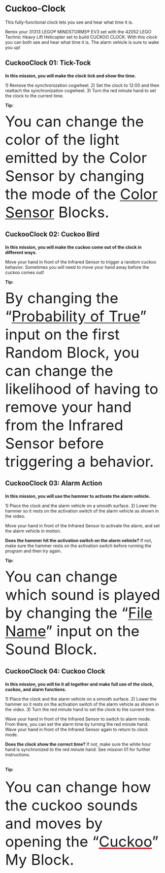 # Cuckoo-Clock

This fully-functional clock lets you see and hear what time it is.

Remix your 31313 LEGO® MINDSTORMS® EV3 set with the 42052 LEGO Technic Heavy Lift Helicopter set to build CUCKOO CLOCK. With this clock you can both see and hear what time it is. The alarm vehicle is sure to wake you up!


## <?xml version="1.0" encoding="utf-8"?><ActivityCopyPaste fontsize="14" fontfamily="Verdana" xmlns="http://www.ni.com/ActivityRichTextDocument.xsd"><p><font size="6"></font><b>CuckooClock 01: Tick-Tock</b></p></ActivityCopyPaste>

<?xml version="1.0" encoding="utf-8"?><ActivityCopyPaste fontsize="12" fontfamily="Verdana" xmlns="http://www.ni.com/ActivityRichTextDocument.xsd"><p><b>In this mission, you will make the clock tick and show the time.</b></p></ActivityCopyPaste>

<?xml version="1.0" encoding="utf-8"?><ActivityCopyPaste fontsize="12" fontfamily="Verdana" xmlns="http://www.ni.com/ActivityRichTextDocument.xsd"><p>1) Remove the synchronization cogwheel. 2) Set the clock to 12:00 and then reattach the synchronization cogwheel. 3) Turn the red minute hand to set the clock to the current time.</p></ActivityCopyPaste>

<?xml version="1.0" encoding="utf-8"?><ActivityCopyPaste fontsize="16" fontfamily="Verdana" xmlns="http://www.ni.com/ActivityRichTextDocument.xsd"><p><b>Tip:</b> <font size="6"></font></p><p><font size="12">You can change the color of the light emitted by the Color Sensor by changing the mode of the </font><font size="12" color="#808080"><u><a action="OpenWebsite:ev3help\://blocks/LEGO/ColorSensor.html#Mode_MeasureColor">Color Sensor</a></u></font><font size="12"> Blocks.</font></p></ActivityCopyPaste>


## <?xml version="1.0" encoding="utf-8"?><ActivityCopyPaste fontsize="14" fontfamily="Verdana" xmlns="http://www.ni.com/ActivityRichTextDocument.xsd"><p></font><b>CuckooClock 02: Cuckoo Bird</b></p></ActivityCopyPaste>

<?xml version="1.0" encoding="utf-8"?><ActivityCopyPaste fontsize="12" fontfamily="Verdana" xmlns="http://www.ni.com/ActivityRichTextDocument.xsd"><p><b>In this mission, you will make the cuckoo come out of the clock in different ways.</b></p></ActivityCopyPaste>

<?xml version="1.0" encoding="utf-8"?><ActivityCopyPaste fontsize="12" fontfamily="Verdana" xmlns="http://www.ni.com/ActivityRichTextDocument.xsd"><p>Move your hand in front of the Infrared Sensor to trigger a random cuckoo behavior. Sometimes you will need to move your hand away before the cuckoo comes out!</p></ActivityCopyPaste>

<?xml version="1.0" encoding="utf-8"?><ActivityCopyPaste fontsize="16" fontfamily="Verdana" xmlns="http://www.ni.com/ActivityRichTextDocument.xsd"><p><b>Tip:</b> <font size="6"></font></p><p><font size="12">By changing the “</font><font size="12" color="#808080"><u><a action="OpenWebsite:ev3help\://blocks/LEGO/Random.html#PercentTrue">Probability of True</a></u></font><font size="12">” input on the first Random Block, you can change the likelihood of having to remove your hand from the Infrared Sensor before triggering a behavior.</font></p></ActivityCopyPaste>


## <?xml version="1.0" encoding="utf-8"?><ActivityCopyPaste fontsize="14" fontfamily="Verdana" xmlns="http://www.ni.com/ActivityRichTextDocument.xsd"><p></font><b>CuckooClock 03: Alarm Action</b></p></ActivityCopyPaste>

<?xml version="1.0" encoding="utf-8"?><ActivityCopyPaste fontsize="12" fontfamily="Verdana" xmlns="http://www.ni.com/ActivityRichTextDocument.xsd"><p><b>In this mission, you will use the hammer to activate the alarm vehicle.</b></p></ActivityCopyPaste>

<?xml version="1.0" encoding="utf-8"?><ActivityCopyPaste fontsize="12" fontfamily="Verdana" xmlns="http://www.ni.com/ActivityRichTextDocument.xsd"><p>1) Place the clock and the alarm vehicle on a smooth surface. 2) Lower the hammer so it rests on the activation switch of the alarm vehicle as shown in the video.</p></ActivityCopyPaste>

<?xml version="1.0" encoding="utf-8"?><ActivityCopyPaste fontsize="12" fontfamily="Verdana" xmlns="http://www.ni.com/ActivityRichTextDocument.xsd"><p>Move your hand in front of the Infrared Sensor to activate the alarm, and set the alarm vehicle in motion.</p></ActivityCopyPaste>

<?xml version="1.0" encoding="utf-8"?><ActivityCopyPaste fontsize="12" fontfamily="Verdana" xmlns="http://www.ni.com/ActivityRichTextDocument.xsd"><p><b>Does the hammer hit the activation switch on the alarm vehicle?</b> If not, make sure the hammer rests on the activation switch before running the program and then try again.</p></ActivityCopyPaste>

<?xml version="1.0" encoding="utf-8"?><ActivityCopyPaste fontsize="16" fontfamily="Verdana" xmlns="http://www.ni.com/ActivityRichTextDocument.xsd"><p><b>Tip:</b> <font size="6"></font></p><p><font size="12">You can change which sound is played by changing the “</font><font size="12" color="#808080"><u><a action="OpenWebsite:ev3help\://blocks/LEGO/Sound.html#Mode_File">File Name</a></u></font><font size="12">” input on the Sound Block.</font></p></ActivityCopyPaste>


## <?xml version="1.0" encoding="utf-8"?><ActivityCopyPaste fontsize="14" fontfamily="Verdana" xmlns="http://www.ni.com/ActivityRichTextDocument.xsd"><p></font><b>CuckooClock 04: Cuckoo Clock</b></p></ActivityCopyPaste>

<?xml version="1.0" encoding="utf-8"?><ActivityCopyPaste fontsize="12" fontfamily="Verdana" xmlns="http://www.ni.com/ActivityRichTextDocument.xsd"><p><b>In this mission, you will tie it all together and make full use of the clock, cuckoo, and alarm functions.</b></p></ActivityCopyPaste>

<?xml version="1.0" encoding="utf-8"?><ActivityCopyPaste fontsize="12" fontfamily="Verdana" xmlns="http://www.ni.com/ActivityRichTextDocument.xsd"><p>1) Place the clock and the alarm vehicle on a smooth surface. 2) Lower the hammer so it rests on the activation switch of the alarm vehicle as shown in the video. 3) Turn the red minute hand to set the clock to the current time.</p></ActivityCopyPaste>

<?xml version="1.0" encoding="utf-8"?><ActivityCopyPaste fontsize="12" fontfamily="Verdana" xmlns="http://www.ni.com/ActivityRichTextDocument.xsd"><p>Wave your hand in front of the Infrared Sensor to switch to alarm mode. From there, you can set the alarm time by turning the red minute hand. Wave your hand in front of the Infrared Sensor again to return to clock mode.</p></ActivityCopyPaste>

<?xml version="1.0" encoding="utf-8"?><ActivityCopyPaste fontsize="12" fontfamily="Verdana" xmlns="http://www.ni.com/ActivityRichTextDocument.xsd"><p><b>Does the clock show the correct time?</b> If not, make sure the white hour hand is synchronized to the red minute hand. See mission 01 for further instructions.</p></ActivityCopyPaste>

<?xml version="1.0" encoding="utf-8"?><ActivityCopyPaste fontsize="16" fontfamily="Verdana" xmlns="http://www.ni.com/ActivityRichTextDocument.xsd"><p><b>Tip:</b> <font size="6"> </font></p><p><font size="12">You can change how the cuckoo sounds and moves by opening the “</font><font size="12" color="#D01012"><u><a action="ShowPaletteItem:MyBlockPolyGroup_80169500-4BF0-48B5-A440-0E53A1BACD44_Cuckoo.ev3p">Cuckoo</a></u></font><font size="12">” My Block.</font></p></ActivityCopyPaste>
